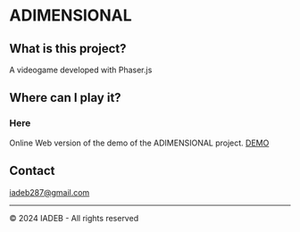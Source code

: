 # ADIMENSIONAL

## What is this project?
A videogame developed with Phaser.js

## Where can I play it?

### Here
Online Web version of the demo of the ADIMENSIONAL project.
[DEMO]([https://link-a-tu-proyecto.com](https://iadebu.github.io/ADIMENSIONAL/))

## Contact
iadeb287@gmail.com

---

&copy; 2024 IADEB - All rights reserved
